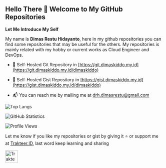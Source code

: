 ## Hello There 👋 Welcome to My GitHub Repositories

**Let Me Introduce My Self**

My name is **Dimas Restu Hidayanto**, here in my github repositories you can find some repositories that may be useful for the others. My repositories is mainly related with my hobby or current works as Cloud Engineer and DevOps.

- 💾 Self-Hosted Git Repository in [https://git.dimaskiddo.my.id](https://git.dimaskiddo.my.id/dimaskiddo)

- 📙 Self-Hosted Gist Repository in [https://gist.dimaskiddo.my.id](https://gist.dimaskiddo.my.id/dimaskiddo)

- 📬 You can reach me by mailing me at [drh.dimasrestu@gmail.com](mailto:drh.dimasrestu@gmail.com)

![Top Langs](https://github-readme-stats.vercel.app/api/top-langs/?username=dimaskiddo&layout=compact)

![GitHub Statistics](https://github-readme-stats.vercel.app/api?username=dimaskiddo&show_icons=true)

![Profile Views](https://komarev.com/ghpvc/?username=dimaskiddo&label=Profile%20Views&color=0e75b6&style=flat)

Let me know if you like my repositories or gist by giving it ⭐️ or support me at [Trakteer.ID](https://trakteer.id/dimaskiddo/tip), last word keep learning and sharing

<a href="https://trakteer.id/dimaskiddo/tip" target="_blank"><img id="wse-buttons-preview" src="https://cdn.trakteer.id/images/embed/trbtn-red-6.png" height="40" style="border: 0px; height: 40px;" alt="Trakteer Saya"></a>
